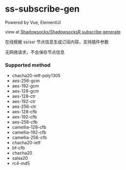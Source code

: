 # ss-subscribe-gen

Powered by Vue, ElementUI

view at [Shadowsocks/ShadowsocksR subscribe generate](https://kosmgco.github.io/ss-subscribe-gen/)

在线根据 ss/ssr 节点信息生成订阅内容，支持插件参数

无网络请求，不会保存节点信息

### Supported method

- chacha20-ietf-poly1305
- aes-256-gcm
- aes-192-gcm
- aes-128-gcm
- aes-128-ctr
- aes-192-ctr
- aes-256-ctr
- aes-128-cfb
- aes-192-cfb
- aes-256-cfb
- camellia-128-cfb
- camellia-192-cfb
- camellia-256-cfb
- chacha20-ietf
- bf-cfb
- chacha20
- salsa20
- rc4-md5
